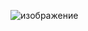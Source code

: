 ![изображение](https://user-images.githubusercontent.com/72620980/126877725-5bd686ab-0ab4-4802-9965-7fb3b12ae04f.png)
